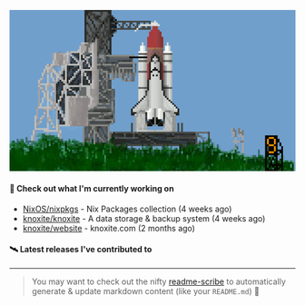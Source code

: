 ![](https://raw.githubusercontent.com/penguwin/penguwin/master/assets/shuttle.gif)

#### 🚀 Check out what I'm currently working on

- [NixOS/nixpkgs](https://github.com/NixOS/nixpkgs) - Nix Packages collection (4 weeks ago)
- [knoxite/knoxite](https://github.com/knoxite/knoxite) - A data storage &amp; backup system (4 weeks ago)
- [knoxite/website](https://github.com/knoxite/website) - knoxite.com (2 months ago)

#### 🛰️ Latest releases I've contributed to


---

> You may want to check out the nifty [readme-scribe](https://github.com/muesli/readme-scribe) to automatically generate & update markdown content (like your `README.md`) 🔭
